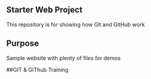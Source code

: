 ## Starter Web Project

This repository is for showing how Git and GitHub work

## Purpose

Sample website with plenty of files for demos

##GIT & GIThub Training 